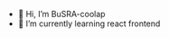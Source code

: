 - 👋 Hi, I’m BuSRA-coolap
- 🌱 I’m currently learning react frontend
<!---
BuSRA-coolap/BuSRA-coolap is a ✨ special ✨ repository because its `README.md` (this file) appears on your GitHub profile.
You can click the Preview link to take a look at your changes.
